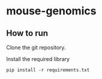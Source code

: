 # mouse-genomics

## How to run

Clone the git repository.

Install the required library

```
pip install -r requirements.txt
```
